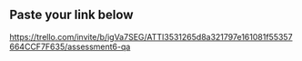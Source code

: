 ## Paste your link below


https://trello.com/invite/b/igVa7SEG/ATTI3531265d8a321797e161081f55357664CCF7F635/assessment6-qa

